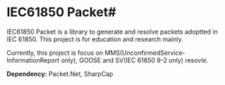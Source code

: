 # IEC61850 Packet#

IEC61850 Packet is a library to generate and resolve packets adoptted in IEC 61850. This project is for education and research mainly.

Currently, this project is focus on MMS(UnconfirmedService-InformationReport only), GOOSE and SV(IEC 61850 9-2 only) resovle.

**Dependency:** Packet.Net, SharpCap
